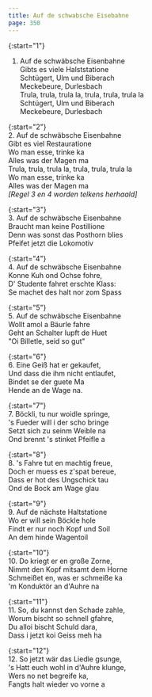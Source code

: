 ```yaml
---
title: Auf de schwabsche Eisebahne
page: 350
---  
```



{:start="1"}  
1. Auf de schwäbsche Eisenbahne  
Gibts es viele Halststatione  
Schtügert, Ulm und Biberach  
Meckebeure, Durlesbach  
Trula, trula, trula la, trula, trula, trula la  
Schtügert, Ulm und Biberach  
Meckebeure, Durlesbach  


{:start="2"}  
2. Auf de schwäbsche Eisenbahne  
Gibt es viel Restauratione  
Wo man esse, trinke ka  
Alles was der Magen ma  
Trula, trula, trula la, trula, trula, trula la  
Wo man esse, trinke ka  
Alles was der Magen ma  
_[Regel 3 en 4 worden telkens herhaald]_  


{:start="3"}  
3. Auf de schwäbsche Eisenbahne  
Braucht man keine Postillione  
Denn was sonst das Posthorn blies  
Pfeifet jetzt die Lokomotiv  


{:start="4"}  
4. Auf de schwäbsche Eisenbahne  
Konne Kuh ond Ochse fohre,  
D' Studente fahret erschte Klass:  
Se machet des halt nor zom Spass  


{:start="5"}  
5. Auf de schwäbsche Eisenbahne  
Wollt amol a Bäurle fahre  
Geht an Schalter lupft de Huet  
"Oi Billetle, seid so gut"  


{:start="6"}  
6. Eine Geiß hat er gekaufet,  
Und dass die ihm nicht entlaufet,  
Bindet se der guete Ma  
Hende an de Wage na.  


{:start="7"}  
7. Böckli, tu nur woidle springe,  
's Fueder will i der scho bringe  
Setzt sich zu seinm Weible na  
Ond brennt 's stinket Pfeifle a  


{:start="8"}  
8. 's Fahre tut en machtig freue,  
Doch er muess es z'spat bereue,  
Dass er hot des Ungschick tau  
Ond de Bock am Wage glau  


{:start="9"}  
9. Auf de nächste Haltstatione  
Wo er will sein Böckle hole  
Findt er nur noch Kopf und Soil  
An dem hinde Wagentoil  


{:start="10"}  
10. Do kriegt er en große Zorne,  
Nimmt den Kopf mitsamt dem Horne  
Schmeißet en, was er schmeiße ka  
'm Konduktör an d'Auhre na  


{:start="11"}  
11. So, du kannst den Schade zahle,  
Worum bischt so schnell gfahre,  
Du alloi bischt Schuld dara,  
Dass i jetzt koi Geiss meh ha  


{:start="12"}  
12. So jetzt wär das Liedle gsunge,  
's Hatt euch wohl in d'Auhre klunge,  
Wers no net begreife ka,  
Fangts halt wieder vo vorne a  